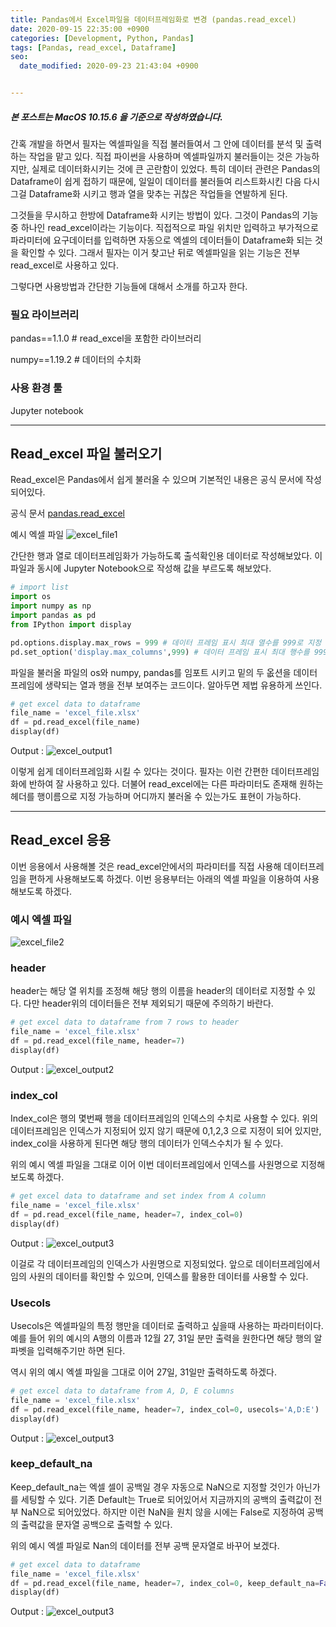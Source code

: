 ```yaml
---
title: Pandas에서 Excel파일을 데이터프레임화로 변경 (pandas.read_excel)
date: 2020-09-15 22:35:00 +0900
categories: [Development, Python, Pandas]
tags: [Pandas, read_excel, Dataframe]
seo:
  date_modified: 2020-09-23 21:43:04 +0900


---
```




##### **본 포스트는 MacOS 10.15.6 을 기준으로 작성하였습니다.**

간혹 개발을 하면서 필자는 엑셀파일을 직접 불러들여서 그 안에 데이터를 분석 및 출력하는 작업을  맡고 있다. 직접 파이썬을 사용하며 엑셀파일까지 불러들이는 것은 가능하지만, 실제로 데이터화시키는 것에 큰 곤란함이 있었다. 특히 데이터 관련은 Pandas의 Dataframe이 쉽게 접하기 때문에, 일일이 데이터를 불러들여 리스트화시킨 다음 다시 그걸 Dataframe화 시키고 행과 열을 맞추는 귀찮은 작업들을 연발하게 된다.

그것들을 무시하고 한방에 Dataframe화 시키는 방법이 있다. 그것이 Pandas의 기능 중 하나인 read_excel이라는 기능이다. 직접적으로 파일 위치만 입력하고 부가적으로 파라미터에 요구데이터를 입력하면 자동으로 엑셀의 데이터들이 Dataframe화 되는 것을 확인할 수 있다. 그래서 필자는 이거 찾고난 뒤로 엑셀파일을 읽는 기능은 전부 read_excel로 사용하고 있다.

그렇다면 사용방법과 간단한 기능들에 대해서 소개를 하고자 한다.

### 필요 라이브러리

pandas==1.1.0 # read_excel을 포함한 라이브러리

numpy==1.19.2 # 데이터의 수치화

### 사용 환경 툴

Jupyter notebook

---

## Read_excel 파일 불러오기

Read_excel은 Pandas에서 쉽게 불러올 수 있으며 기본적인 내용은 공식 문서에 작성되어있다. 

공식 문서 
[pandas.read_excel](https://pandas.pydata.org/pandas-docs/stable/reference/api/pandas.read_excel.html)

예시 엑셀 파일
![excel_file1](../../assets/img/2020_09_14pandas_read_excel/pandas_read_excel1.png)

간단한 행과 열로 데이터프레임화가 가능하도록 출석확인용 데이터로 작성해보았다. 이 파일과 동시에 Jupyter Notebook으로 작성해 값을 부르도록 해보았다.

```python
# import list
import os
import numpy as np
import pandas as pd
from IPython import display

pd.options.display.max_rows = 999 # 데이터 프레임 표시 최대 열수를 999로 지정
pd.set_option('display.max_columns',999) # 데이터 프레임 표시 최대 행수를 999로 지정
```

 

파일을 불러올 파일의 os와 numpy, pandas를 임포트 시키고 밑의 두 옶션을 데이터 프레임에 생략되는 열과 행을 전부 보여주는 코드이다. 알아두면 제법 유용하게 쓰인다.

```python
# get excel data to dataframe
file_name = 'excel_file.xlsx'
df = pd.read_excel(file_name)
display(df)
```

Output :
![excel_output1](../../assets/img/2020_09_14pandas_read_excel/panads_read_excel2.png)

이렇게 쉽게 데이터프레임화 시킬 수 있다는 것이다. 필자는 이런 간편한 데이터프레임화에 반하여 잘 사용하고 있다. 더불어 read_excel에는 다른 파라미터도 존재해 원하는 헤더를 행이름으로 지정 가능하며 어디까지 불러올 수 있는가도 표현이 가능하다.

------

## Read_excel 응용

이번 응용에서 사용해볼 것은 read_excel안에서의 파라미터를 직접 사용해 데이터프레임을 편하게 사용해보도록 하겠다. 이번 응용부터는 아래의 엑셀 파일을 이용하여 사용해보도록 하겠다.

### 예시 엑셀 파일

![excel_file2](../../assets/img/2020_09_14pandas_read_excel/pandas_read_excel3.png)

### header

header는 해당 열 위치를 조정해 해당 행의 이름을 header의 데이터로 지정할 수 있다. 다만 header위의 데이터들은 전부 제외되기 때문에 주의하기 바란다.

```python
# get excel data to dataframe from 7 rows to header
file_name = 'excel_file.xlsx'
df = pd.read_excel(file_name, header=7)
display(df)
```

Output : 
![excel_output2](../../assets/img/2020_09_14pandas_read_excel/pandas_read_excel4.png)

### index_col

Index_col은 행의 몇번째 행을 데이터프레임의 인덱스의 수치로 사용할 수 있다. 위의 데이터프레임은 인덱스가 지정되어 있지 않기 때문에 0,1,2,3 으로 지정이 되어 있지만, index_col을 사용하게 된다면 해당 행의 데이터가 인덱스수치가 될 수 있다.

위의 예시 엑셀 파일을 그대로 이어 이번 데이터프레임에서 인덱스를 사원명으로 지정해보도록 하겠다.

```python
# get excel data to dataframe and set index from A column
file_name = 'excel_file.xlsx'
df = pd.read_excel(file_name, header=7, index_col=0)
display(df)
```

Output : 
![excel_output3](../../assets/img/2020_09_14pandas_read_excel/pandas_read_excel5.png)

이걸로 각 데이터프레임의 인덱스가 사원명으로 지정되었다. 앞으로 데이터프레임에서 임의 사원의 데이터를 확인할 수 있으며, 인덱스를 활용한 데이터를 사용할 수 있다.

### Usecols

Usecols은 엑셀파일의 특정 행만을 데이터로 출력하고 싶을때 사용하는 파라미터이다. 예를 들어 위의 예시의 A행의 이름과 12월 27, 31일 분만 출력을 원한다면 해당 행의 알파벳을 입력해주기만 하면 된다.

역시 위의 예시 엑셀 파일을 그대로 이어 27일, 31일만 출력하도록 하겠다.

```python
# get excel data to dataframe from A, D, E columns
file_name = 'excel_file.xlsx'
df = pd.read_excel(file_name, header=7, index_col=0, usecols='A,D:E')
display(df)
```

Output : 
![excel_output3](../../assets/img/2020_09_14pandas_read_excel/pandas_read_excel6.png)

### **keep_default_na**

Keep_default_na는 엑셀 셀이 공백일 경우 자동으로 NaN으로 지정할 것인가 아닌가를 세팅할 수 있다. 기존 Default는 True로 되어있어서 지금까지의 공백의 출력값이 전부 NaN으로 되어있었다. 하지만 이런 NaN을 원치 않을 시에는 False로 지정하여 공백의 출력값을 문자열 공백으로 출력할 수 있다.

위의 예시 엑셀 파일로 Nan의 데이터를 전부 공백 문자열로 바꾸어 보겠다.

```python
# get excel data to dataframe
file_name = 'excel_file.xlsx'
df = pd.read_excel(file_name, header=7, index_col=0, keep_default_na=False)
display(df)
```

Output : 
![excel_output3](../../assets/img/2020_09_14pandas_read_excel/pandas_read_excel7.png)